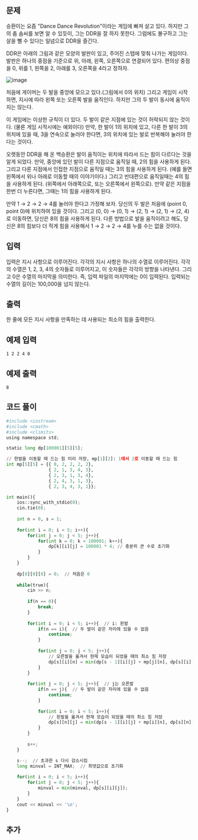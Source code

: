 ## 문제 
승환이는 요즘 "Dance Dance Revolution"이라는 게임에 빠져 살고 있다. 하지만 그의 춤 솜씨를 보면 알 수 있듯이, 그는 DDR을 잘 하지 못한다. 그럼에도 불구하고 그는 살을 뺄 수 있다는 일념으로 DDR을 즐긴다.

DDR은 아래의 그림과 같은 모양의 발판이 있고, 주어진 스텝에 맞춰 나가는 게임이다. 발판은 하나의 중점을 기준으로 위, 아래, 왼쪽, 오른쪽으로 연결되어 있다. 편의상 중점을 0, 위를 1, 왼쪽을 2, 아래를 3, 오른쪽을 4라고 정하자.

![image](https://github.com/khw274/Coding-Test/assets/125671828/1ec5b6fb-3648-4e32-ba73-41c02bfcc6a8)

처음에 게이머는 두 발을 중앙에 모으고 있다.(그림에서 0의 위치) 그리고 게임이 시작하면, 지시에 따라 왼쪽 또는 오른쪽 발을 움직인다. 하지만 그의 두 발이 동시에 움직이지는 않는다.

이 게임에는 이상한 규칙이 더 있다. 두 발이 같은 지점에 있는 것이 허락되지 않는 것이다. (물론 게임 시작시에는 예외이다) 만약, 한 발이 1의 위치에 있고, 다른 한 발이 3의 위치에 있을 때, 3을 연속으로 눌러야 한다면, 3의 위치에 있는 발로 반복해야 눌러야 한다는 것이다.

오랫동안 DDR을 해 온 백승환은 발이 움직이는 위치에 따라서 드는 힘이 다르다는 것을 알게 되었다. 만약, 중앙에 있던 발이 다른 지점으로 움직일 때, 2의 힘을 사용하게 된다. 그리고 다른 지점에서 인접한 지점으로 움직일 때는 3의 힘을 사용하게 된다. (예를 들면 왼쪽에서 위나 아래로 이동할 때의 이야기이다.) 그리고 반대편으로 움직일때는 4의 힘을 사용하게 된다. (위쪽에서 아래쪽으로, 또는 오른쪽에서 왼쪽으로). 만약 같은 지점을 한번 더 누른다면, 그때는 1의 힘을 사용하게 된다.

만약 1 → 2 → 2 → 4를 눌러야 한다고 가정해 보자. 당신의 두 발은 처음에 (point 0, point 0)에 위치하여 있을 것이다. 그리고 (0, 0) → (0, 1) → (2, 1) → (2, 1) → (2, 4)로 이동하면, 당신은 8의 힘을 사용하게 된다. 다른 방법으로 발을 움직이려고 해도, 당신은 8의 힘보다 더 적게 힘을 사용해서 1 → 2 → 2 → 4를 누를 수는 없을 것이다.
## 입력
입력은 지시 사항으로 이루어진다. 각각의 지시 사항은 하나의 수열로 이루어진다. 각각의 수열은 1, 2, 3, 4의 숫자들로 이루어지고, 이 숫자들은 각각의 방향을 나타낸다. 그리고 0은 수열의 마지막을 의미한다. 즉, 입력 파일의 마지막에는 0이 입력된다. 입력되는 수열의 길이는 100,000을 넘지 않는다.
## 출력
한 줄에 모든 지시 사항을 만족하는 데 사용되는 최소의 힘을 출력한다.


## 예제 입력 
```
1 2 2 4 0
```

## 예제 출력  
```
8
```
## 코드 풀이
```python
#include <iostream>
#include <cmath>
#include <climits>
using namespace std;

static long dp[100001][5][5];

// 한발을 이동할 때 드는 힘 미리 저장, mp[1][2]: 1에서 2로 이동할 때 드는 힘
int mp[5][5] = {{ 0, 2, 2, 2, 2},
                { 2, 1, 3, 4, 3},
                { 2, 3, 1, 3, 4},
                { 2, 4, 3, 1, 3},
                { 2, 3, 4, 3, 1}};

int main(){
    ios::sync_with_stdio(0);
    cin.tie(0);
    
    int n = 0, s = 1;
    
    for(int i = 0; i < 5; i++){
        for(int j = 0; j < 5; j++){
            for(int k = 0; k < 100001; k++){
                dp[k][i][j] = 100001 * 4; // 충분히 큰 수로 초기화
            }
        }
    }
    
    dp[0][0][0] = 0;  // 처음은 0
    
    while(true){
        cin >> n;
        
        if(n == 0){
            break;
        }
        
        for(int i = 0; i < 5; i++){  // i: 왼발
            if(n == i){  // 두 발이 같은 자리에 있을 수 없음
                continue;
            }
            
            for(int j = 0; j < 5; j++){
                // 오른발을 옮겨서 현재 모습이 되었을 때의 최소 힘 저장
                dp[s][i][n] = min(dp[s - 1][i][j] + mp[j][n], dp[s][i][n]);
            }
        }
        
        for(int j = 0; j < 5; j++){  // j는 오른발
            if(n == j){  // 두 발이 같은 자리에 있을 수 없음
                continue;
            }
            
            for(int i = 0; i < 5; i++){
                // 왼발을 옮겨서 현재 모습이 되었을 때의 최소 힘 저장
                dp[s][n][j] = min(dp[s - 1][i][j] + mp[i][n], dp[s][n][j]);
            }
        }
        
        s++;
    }

    s--;  // 초과한 s 다시 감소시킴
    long minval = INT_MAX;  // 최댓값으로 초기화
    
    for(int i = 0; i < 5; i++){
        for(int j = 0; j < 5; j++){
            minval = min(minval, dp[s][i][j]);
        }
    }
    cout << minval << '\n';
}
```
## 추가
